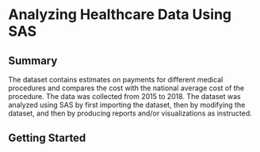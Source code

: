 # Analyzing Healthcare Data Using SAS
## Summary
The dataset contains estimates on payments for different medical procedures and compares the cost with the national average cost of the procedure. The data was collected from 2015 to 2018. The dataset was analyzed using SAS by first importing the dataset, then by modifying the dataset, and then by producing reports and/or visualizations as instructed.
## Getting Started
